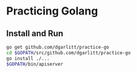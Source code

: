 # Practicing Golang

## Install and Run

```sh
go get github.com/dgarlitt/practice-go
cd $GOPATH/src/github.com/dgarlitt/practice-go
go install ./...
$GOPATH/bin/apiserver
```

